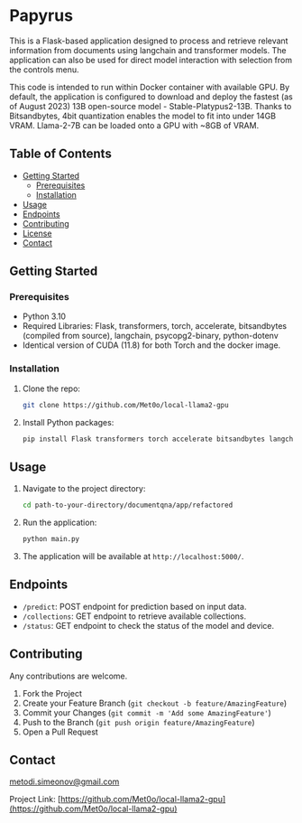 
# Papyrus

This is a Flask-based application designed to process and retrieve relevant information from documents using langchain and transformer models. The application can also be used for direct model interaction with selection from the controls menu.

This code is intended to run within Docker container with available GPU. By default, the application is configured to download and deploy the fastest (as of August 2023) 13B open-source model - Stable-Platypus2-13B. Thanks to Bitsandbytes, 4bit quantization enables the model to fit into under 14GB VRAM. Llama-2-7B can be loaded onto a GPU with ~8GB of VRAM.
 
## Table of Contents

- [Getting Started](#getting-started)
  - [Prerequisites](#prerequisites)
  - [Installation](#installation)
- [Usage](#usage)
- [Endpoints](#endpoints)
- [Contributing](#contributing)
- [License](#license)
- [Contact](#contact)

## Getting Started

### Prerequisites

- Python 3.10
- Required Libraries: Flask, transformers, torch, accelerate, bitsandbytes (compiled from source), langchain, psycopg2-binary, python-dotenv
- Identical version of CUDA (11.8) for both Torch and the docker image.

### Installation

1. Clone the repo:
   ```bash
   git clone https://github.com/Met0o/local-llama2-gpu
   ```
2. Install Python packages:
   ```bash
   pip install Flask transformers torch accelerate bitsandbytes langchain psycopg2-binary python-dotenv
   ```

## Usage

1. Navigate to the project directory:
   ```bash
   cd path-to-your-directory/documentqna/app/refactored
   ```

2. Run the application:
   ```bash
   python main.py
   ```

3. The application will be available at `http://localhost:5000/`.

## Endpoints

- `/predict`: POST endpoint for prediction based on input data.
- `/collections`: GET endpoint to retrieve available collections.
- `/status`: GET endpoint to check the status of the model and device.

## Contributing

Any contributions are welcome.

1. Fork the Project
2. Create your Feature Branch (`git checkout -b feature/AmazingFeature`)
3. Commit your Changes (`git commit -m 'Add some AmazingFeature'`)
4. Push to the Branch (`git push origin feature/AmazingFeature`)
5. Open a Pull Request

## Contact

metodi.simeonov@gmail.com

Project Link: [https://github.com/Met0o/local-llama2-gpu](https://github.com/Met0o/local-llama2-gpu)
